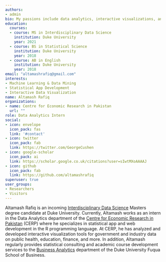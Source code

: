 ```yaml
---
authors:
- admin
bio: My passions include data analytics, interactive visualizations, and statistical programming.
education:
  courses:
  - course: MS in Interdisciplinary Data Science
    institution: Duke University
    year: 2021
  - course: BS in Statistical Science
    institution: Duke University
    year: 2018
  - course: AB in English
    institution: Duke University
    year: 2018
email: "altamashrafiq@gmail.com"
interests:
- Machine Learning & Data Mining
- Statistical App Development
- Interactive Data Visualization
name: Altamash Rafiq
organizations:
- name: Centre for Economic Research in Pakistan
  url: ""
role: Data Analytics Intern
social:
- icon: envelope
  icon_pack: fas
  link: '#contact'
- icon: twitter
  icon_pack: fab
  link: https://twitter.com/GeorgeCushen
- icon: google-scholar
  icon_pack: ai
  link: https://scholar.google.co.uk/citations?user=sIwtMXoAAAAJ
- icon: github
  icon_pack: fab
  link: https://github.com/altamashrafiq
superuser: true
user_groups:
- Researchers
- Visitors
---
```


Altamash Rafiq is an incoming [Interdisciplinary Data Science](https://datascience.duke.edu/) Masters degree candidate at Duke University. Currently, Altamash works as an intern in the Data Analytics department of the [Centre for Economic Research in Pakistan](https://cerp.org.pk/) (CERP) where he specializes in statistical app and web development in the R programming language. At CERP, he has analyzed and developed interactive visualization tools for government and industry data on public health, education, finance, and more. In addition, Altamash regularly provides statistical consulting and academic course development services to the [Business Analytics](https://www.fuqua.duke.edu/programs/mqm-business-analytics) department of the Duke University Fuqua School of Business.